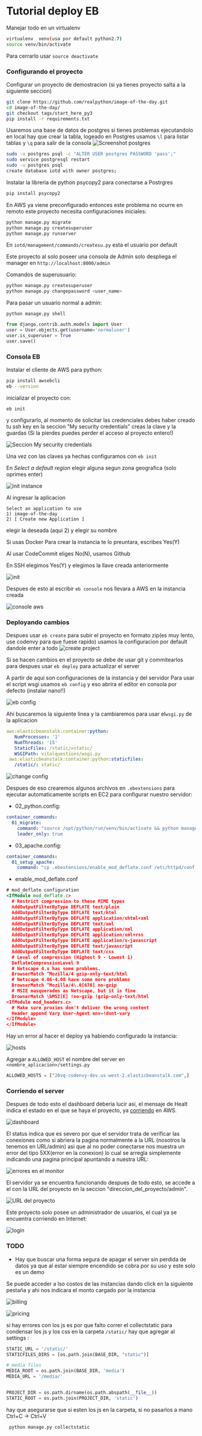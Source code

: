 # Tutorial deploy EB 
Manejar todo en un virtualenv
```bash
virtualenv  venv(usa por default python2.7)
source venv/bin/activate
```
Para cerrarlo usar `source deactivate`

### Configurando el proyecto

Configurar un proyecto de demostracion (si ya tienes proyecto salta a la siguiente seccion)
```bash
git clone https://github.com/realpython/image-of-the-day.git
cd image-of-the-day/
git checkout tags/start_here_py3
pip install -r requirements.txt
```

Usaremos una base de datos de postgres
si tienes problemas ejecutandolo en local hay que crear la tabla, logeado en Postgres usamos `\l` para listar tablas y `\q` para salir de la consola
![Screenshot postgres](https://raw.githubusercontent.com/okadath/EB4Dummies/master/postgres.png)

<!-- para subirlo a HTML debe de ser solo el nombre del archivo!!!! -->
```bash
sudo -u postgres psql -c "ALTER USER postgres PASSWORD 'pass';"
sudo service postgresql restart
sudo -u postgres psql
create database iotd with owner postgres;
```
Instalar la libreria de python psycopy2 para conectarse a Postrgres
```bash
pip install psycopy2
```
En AWS ya viene preconfigurado entonces este problema no ocurre en remoto
este proyecto necesita configuraciones iniciales:
```bash
python manage.py migrate
python manage.py createsuperuser
python manage.py runserver
```

En `iotd/management/commands/createsu.py` esta el usuario por default

Este proyecto al solo poseer una consola de Admin solo despliega el manager en  `http://localhost:8000/admin`


Comandos de superusuario:
```bash
python manage.py createsuperuser
python manage.py changepassword <user_name>
```

Para pasar un usuario normal a admin:

`python manage.py shell`

```python
from django.contrib.auth.models import User
user = User.objects.get(username='normaluser')
user.is_superuser = True
user.save()
```

### Consola EB
Instalar el cliente de AWS para python:
```bash
pip install awsebcli
eb --version
```

inicializar el proyecto con:
 ```
 eb init
 ```
y configurarlo, al momento de solicitar las credenciales debes haber creado tu ssh key en la seccion "My security credentials" creas la clave y la guardas (Si la pierdes puedes perder el acceso al proyecto entero!)

![Seccion My security credentials](https://raw.githubusercontent.com/okadath/EB4Dummies/master/keys.png)



Una vez con las claves ya hechas configuramos con `eb init`

En *Select a default region* elegir alguna segun zona geografica (solo oprimes enter)

![init instance](https://raw.githubusercontent.com/okadath/EB4Dummies/master/ebinit1.png)

Al ingresar la aplicacion 
```
Select an application to use
1) image-of-the-day
2) [ Create new Application ]
```
elegir la deseada (aqui 2) y elegir su nombre

Si usas Docker Para crear la instancia te lo preuntara, escribes Yes(Y)

Al usar CodeCommit eliges No(N), usamos Github

En SSH elegimos Yes(Y) y elegimos la llave creada anteriormente

![init](https://raw.githubusercontent.com/okadath/EB4Dummies/master/ebinit4.png)


Despues de esto al escribir `eb console` nos llevara a AWS en la instancia creada

![console aws](https://raw.githubusercontent.com/okadath/EB4Dummies/master/ebconsole.png)


### Deployando cambios 
Despues usar `eb create` para subir el proyecto en formato zip(es muy lento, use codenvy para que fuese rapido) usamos la configuracion por default dandole enter a todo
![create project](https://raw.githubusercontent.com/okadath/EB4Dummies/master/ebcreate.png)


Si se hacen cambios en el proyecto se debe de usar git y commitearlos para despues usar 
`eb deploy` para actualizar el server

A partir de aqui son configuraciones de la instancia y del servidor
Para usar el script wsgi usamos `eb config` y eso abrira el editor en consola por defecto (instalar nano!!)

![eb config](https://raw.githubusercontent.com/okadath/EB4Dummies/master/ebconfig.png)

Ahi buscaremos la siguiente linea y la cambiaremos para usar el`wsgi.py` de la aplicacion
 ```yaml
 aws:elasticbeanstalk:container:python:
    NumProcesses: '1'
    NumThreads: '15'
    StaticFiles: /static/=static/
    WSGIPath: vitalquestions/wsgi.py
  aws:elasticbeanstalk:container:python:staticfiles:
    /static/: static/
  ```
  ![change config](https://raw.githubusercontent.com/okadath/EB4Dummies/master/ebconfig2.png)

Despues de eso crearemos algunos archivos en `.ebextensions` para ejecutar automaticamente scripts en EC2 para configurar nuestro servidor:
+ 02_python.config:

```yaml
container_commands:
  01_migrate:
    command: "source /opt/python/run/venv/bin/activate && python manage.py migrate --noinput"
    leader_only: true
```
+ 03_apache.config:
```yaml
container_commands:
  01_setup_apache:
    command: "cp .ebextensions/enable_mod_deflate.conf /etc/httpd/conf.d/enable_mod_deflate.conf"
```
+ enable_mod_deflate.conf

```xml
# mod_deflate configuration 
<IfModule mod_deflate.c> 
  # Restrict compression to these MIME types 
  AddOutputFilterByType DEFLATE text/plain 
  AddOutputFilterByType DEFLATE text/html 
  AddOutputFilterByType DEFLATE application/xhtml+xml 
  AddOutputFilterByType DEFLATE text/xml 
  AddOutputFilterByType DEFLATE application/xml 
  AddOutputFilterByType DEFLATE application/xml+rss 
  AddOutputFilterByType DEFLATE application/x-javascript 
  AddOutputFilterByType DEFLATE text/javascript 
  AddOutputFilterByType DEFLATE text/css 
  # Level of compression (Highest 9 - Lowest 1) 
  DeflateCompressionLevel 9 
  # Netscape 4.x has some problems. 
  BrowserMatch ^Mozilla/4 gzip-only-text/html 
  # Netscape 4.06-4.08 have some more problems 
  BrowserMatch ^Mozilla/4\.0[678] no-gzip 
  # MSIE masquerades as Netscape, but it is fine 
  BrowserMatch \bMSI[E] !no-gzip !gzip-only-text/html 
<IfModule mod_headers.c> 
  # Make sure proxies don't deliver the wrong content 
  Header append Vary User-Agent env=!dont-vary 
</IfModule> 
</IfModule>

```

Hay un error al hacer el deploy ya habiendo configurado la instancia:

![hosts](https://raw.githubusercontent.com/okadath/EB4Dummies/master/allowedhost.png)

Agregar a `ALLOWED_HOST` el nombre del server en `<nombre_aplicacion>/settings.py`

```python
ALLOWED_HOSTS = ["20vq-codenvy-dev.us-west-2.elasticbeanstalk.com",]
```


### Corriendo el server

Despues de todo esto el dashboard deberia lucir asi, el mensaje de Healt indica el estado en el que se haya el proyecto, ya [corriendo](#todo) en AWS.

![dashboard](https://raw.githubusercontent.com/okadath/EB4Dummies/master/funcionando.png)

El status indica que es severo por que el servidor trata de verificar las conexiones como si abriera la pagina normalmente a la URL (nosotros la tenemos en URL/admin) asi que al no poder conectarse nos muestra un error del tipo 5XX(error en la conexion) lo cual se arregla simplemente indicando una pagina principal apuntando a nuestra URL:

![errores en el monitor](https://raw.githubusercontent.com/okadath/EB4Dummies/master/severe.png)


El servidor ya se encuentra funcionando despues de todo esto, se accede a el con la URL del proyecto en la seccion "direccion_del_proyecto/admin".

![URL del proyecto](https://raw.githubusercontent.com/okadath/EB4Dummies/master/URL.png)

Este proyecto solo posee un administrador de usuarios, el cual ya se encuentra corriendo en Internet:

![login](https://raw.githubusercontent.com/okadath/EB4Dummies/master/login.png)



### TODO 
+ Hay que buscar una forma segura de apagar el server sin perdida de datos ya que al estar siempre encendido se cobra por su uso y este solo es un demo

Se puede acceder a lso costos de las instancias dando click en la siguiente pestaña y ahi nos indicara el monto cargado por la instancia

![billing](https://raw.githubusercontent.com/okadath/EB4Dummies/master/billingmenu.png)

![pricing](https://raw.githubusercontent.com/okadath/EB4Dummies/master/pricing.png)

si hay errores con los js es por que falto correr el collectstatic para condensar los js y los css en la carpeta `/static/`
hay que agregar al settings :
```python
STATIC_URL = '/static/'
STATICFILES_DIRS = [os.path.join(BASE_DIR, "static")]

# media files
MEDIA_ROOT = os.path.join(BASE_DIR, 'media')
MEDIA_URL = '/media/'


PROJECT_DIR = os.path.dirname(os.path.abspath(__file__))
STATIC_ROOT = os.path.join(PROJECT_DIR, 'static')
```
hay que asegurarse que si esten los js en la carpeta, si no pasarlos a mano Ctrl+C -> Ctrl+V

```python
 python manage.py collectstatic
```
